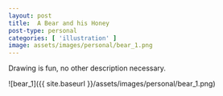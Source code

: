 ```yaml
---
layout: post
title:  A Bear and his Honey
post-type: personal
categories: [ 'illustration' ]
image: assets/images/personal/bear_1.png
---
```


Drawing is fun, no other description necessary.

![bear_1]({{ site.baseurl }}/assets/images/personal/bear_1.png)
